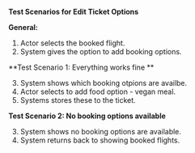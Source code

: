**Test Scenarios for Edit Ticket Options**

**General:**

1. Actor selects the booked flight.
2. System gives the option to add booking options.


**Test Scenario 1: Everything works fine **

3. System shows which booking otpions are availbe.
4. Actor selects to add food option - vegan meal.
5. Systems stores these to the ticket.


**Test Scenario 2: No booking options available**

3. System shows no booking options are available.
4. System returns back to showing booked flights.


